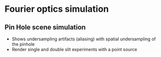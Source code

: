# Fourier optics simulation 

## Pin Hole scene simulation
- Shows undersampling artifacts (aliasing) with spatial undersampling of the pinhole
- Render single and double slit experiments with a point source
